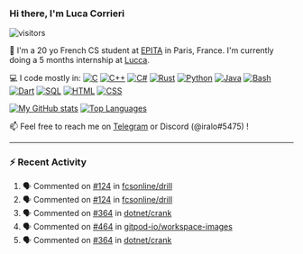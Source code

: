 ### Hi there, I'm Luca Corrieri

![visitors](https://visitor-badge.glitch.me/badge?page_id=corrieriluca.corrieriluca)

👋 I'm a 20 yo French CS student at [EPITA](https://www.epita.fr/) in Paris, France.
I'm currently doing a 5 months internship at [Lucca](https://www.lucca-hr.com/).

💻 I code mostly in:
[![C](https://img.shields.io/badge/C-2570ae.svg?style=flat-square&logo=c&logoColor=white)](#)
[![C++](https://img.shields.io/badge/C%2b%2b-659bd3.svg?style=flat-square&logo=c%2B%2B&logoColor=white)](#)
[![C#](https://img.shields.io/badge/C%23-1e9e25.svg?style=flat-square&logo=c%20sharp&logoColor=white)](#)
[![Rust](https://img.shields.io/badge/Rust-c14566?style=flat-square&logo=rust&logoColor=white)](#)
[![Python](https://img.shields.io/badge/Python-3b78a7.svg?style=flat-square&logo=python&logoColor=white)](#)
[![Java](https://img.shields.io/badge/Java-ea2e2d.svg?style=flat-square&logo=java&logoColor=white)](#)
[![Bash](https://img.shields.io/badge/Bash-4ab056?style=flat-square&logo=gnu%20bash&logoColor=white)](#)
[![Dart](https://img.shields.io/badge/Dart-0175c2?style=flat-square&logo=dart&logoColor=white)](#)
[![SQL](https://img.shields.io/badge/SQL-eeeeee.svg?style=flat-square&logo=mysql&logoColor=black)](#)
[![HTML](https://img.shields.io/badge/HTML-f16625?style=flat-square&logo=html5&logoColor=white)](#)
[![CSS](https://img.shields.io/badge/CSS-264ee4?style=flat-square&logo=css3&logoColor=white)](#)

[![My GitHub stats](https://github-readme-stats.vercel.app/api?username=corrieriluca&hide_rank=true&count_private=true&include_all_commits=true&show_icons=true&theme=github_dark)](#)
[![Top Languages](https://github-readme-stats.vercel.app/api/top-langs/?username=corrieriluca&layout=compact&theme=github_dark)](#)

📫 Feel free to reach me on [Telegram](https://t.me/luccorri) or Discord (@iralo#5475) !

---

### :zap: Recent Activity

<!--START_SECTION:activity-->
1. 🗣 Commented on [#124](https://github.com/fcsonline/drill/issues/124) in [fcsonline/drill](https://github.com/fcsonline/drill)
2. 🗣 Commented on [#124](https://github.com/fcsonline/drill/issues/124) in [fcsonline/drill](https://github.com/fcsonline/drill)
3. 🗣 Commented on [#364](https://github.com/dotnet/crank/issues/364) in [dotnet/crank](https://github.com/dotnet/crank)
4. 🗣 Commented on [#464](https://github.com/gitpod-io/workspace-images/issues/464) in [gitpod-io/workspace-images](https://github.com/gitpod-io/workspace-images)
5. 🗣 Commented on [#364](https://github.com/dotnet/crank/issues/364) in [dotnet/crank](https://github.com/dotnet/crank)
<!--END_SECTION:activity-->
